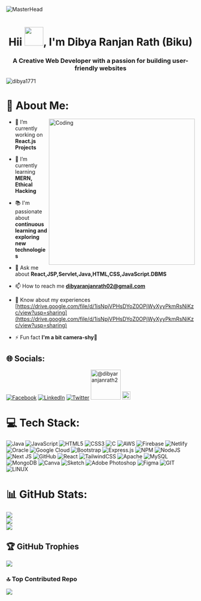 ![MasterHead](http://drive.google.com/uc?export=view&id=1Db0lute4xW1KP6eZOIOOFQoFJDtEOrkR)

<h1 align="center">Hii <img width="50" src="https://media2.giphy.com/media/zJ3V6Ot51H8Y0/giphy.gif?cid=ecf05e47uujzno3fvrtgdfta9g4upsvksu7gjdrf2dre703a&ep=v1_gifs_related&rid=giphy.gif&ct=s" />, I'm Dibya Ranjan Rath (Biku)</h1>
<h3 align="center">A Creative Web Developer with a passion for building user-friendly websites</h3>

<p align="left"> <img src="https://komarev.com/ghpvc/?username=dibya1771&label=Profile%20views&color=0e75b6&style=flat" alt="dibya1771" /> </p>

# 💫 About Me:

<img align="right" alt="Coding" width="390" src="http://drive.google.com/uc?export=view&id=1FSydKuN068o7aOM-HbBP2BrhCbCDMaYL">

- 🔭 I’m currently working on **React.js Projects**

- 🌱 I’m currently learning **MERN, Ethical Hacking**

- 📚 I'm passionate about **continuous learning and exploring new technologies**

- 💬 Ask me about **React,JSP,Servlet,Java,HTML,CSS,JavaScript.DBMS**

- 📫 How to reach me **dibyaranjanrath02@gmail.com**

- 📄 Know about my experiences [https://drive.google.com/file/d/1isNpjVPHsDYoZ0OPjWyXyyPkmRsNiKzc/view?usp=sharing](https://drive.google.com/file/d/1isNpjVPHsDYoZ0OPjWyXyyPkmRsNiKzc/view?usp=sharing)

- ⚡ Fun fact **I'm a bit camera-shy🤭**

## 🌐 Socials:
[![Facebook](https://img.shields.io/badge/Facebook-%231877F2.svg?logo=Facebook&logoColor=white)](https://facebook.com/dibyaranjan.rath.587) [![LinkedIn](https://img.shields.io/badge/LinkedIn-%230077B5.svg?logo=linkedin&logoColor=white)](https://linkedin.com/in/dibya-ranjan-rath-3216bb243) [![Twitter](https://img.shields.io/badge/Twitter-%231DA1F2.svg?logo=Twitter&logoColor=white)](https://twitter.com/@Biku_22) <a href="https://www.hackerrank.com/dibyaranjanrath2" target="blank"><img src="https://camo.githubusercontent.com/49e713e1463692beaff7b552eb60511454485659f6131286eeab9db84e91840a/68747470733a2f2f69302e77702e636f6d2f6772616473696e67616d65732e636f6d2f77702d636f6e74656e742f75706c6f6164732f323031362f30352f3835363737315f3636383232343035333139373834315f313934333639393030395f6f2e706e67" alt="@dibyaranjanrath2" width="80"/></a> <a href="https://codesandbox.com/dibyaranjanrath02" target="blank"><img src="https://image4.owler.com/logo/codesandbox_owler_20190520_073046_original.png" alt="dibyaranjanrath02" height="22" /></a>


# 💻 Tech Stack:
![Java](https://img.shields.io/badge/java-%23ED8B00.svg?style=for-the-badge&logo=java&logoColor=white) ![JavaScript](https://img.shields.io/badge/javascript-%23323330.svg?style=for-the-badge&logo=javascript&logoColor=%23F7DF1E) ![HTML5](https://img.shields.io/badge/html5-%23E34F26.svg?style=for-the-badge&logo=html5&logoColor=white) ![CSS3](https://img.shields.io/badge/css3-%231572B6.svg?style=for-the-badge&logo=css3&logoColor=white) ![C](https://img.shields.io/badge/c-%2300599C.svg?style=for-the-badge&logo=c&logoColor=white) ![AWS](https://img.shields.io/badge/AWS-%23FF9900.svg?style=for-the-badge&logo=amazon-aws&logoColor=white) ![Firebase](https://img.shields.io/badge/firebase-%23039BE5.svg?style=for-the-badge&logo=firebase) ![Netlify](https://img.shields.io/badge/netlify-%23000000.svg?style=for-the-badge&logo=netlify&logoColor=#00C7B7) ![Oracle](https://img.shields.io/badge/Oracle-F80000?style=for-the-badge&logo=oracle&logoColor=white) ![Google Cloud](https://img.shields.io/badge/Google%20Cloud-%234285F4.svg?style=for-the-badge&logo=google-cloud&logoColor=white) ![Bootstrap](https://img.shields.io/badge/bootstrap-%23563D7C.svg?style=for-the-badge&logo=bootstrap&logoColor=white) ![Express.js](https://img.shields.io/badge/express.js-%23404d59.svg?style=for-the-badge&logo=express&logoColor=%2361DAFB) ![NPM](https://img.shields.io/badge/NPM-%23000000.svg?style=for-the-badge&logo=npm&logoColor=white) ![NodeJS](https://img.shields.io/badge/node.js-6DA55F?style=for-the-badge&logo=node.js&logoColor=white) ![Next JS](https://img.shields.io/badge/Next-black?style=for-the-badge&logo=next.js&logoColor=white) ![GitHub](https://img.shields.io/badge/GitHub-%23121011.svg?style=for-the-badge&logo=github&logoColor=white) ![React](https://img.shields.io/badge/react-%2320232a.svg?style=for-the-badge&logo=react&logoColor=%2361DAFB) ![TailwindCSS](https://img.shields.io/badge/tailwindcss-%2338B2AC.svg?style=for-the-badge&logo=tailwind-css&logoColor=white) ![Apache](https://img.shields.io/badge/apache-%23D42029.svg?style=for-the-badge&logo=apache&logoColor=white) ![MySQL](https://img.shields.io/badge/mysql-%2300f.svg?style=for-the-badge&logo=mysql&logoColor=white) ![MongoDB](https://img.shields.io/badge/MongoDB-%234ea94b.svg?style=for-the-badge&logo=mongodb&logoColor=white) ![Canva](https://img.shields.io/badge/Canva-%2300C4CC.svg?style=for-the-badge&logo=Canva&logoColor=white) ![Sketch](https://img.shields.io/badge/Sketch-FFB387?style=for-the-badge&logo=sketch&logoColor=black) ![Adobe Photoshop](https://img.shields.io/badge/adobephotoshop-%2331A8FF.svg?style=for-the-badge&logo=adobephotoshop&logoColor=white) 	![Figma](https://img.shields.io/badge/figma-%23F24E1E.svg?style=for-the-badge&logo=figma&logoColor=white) ![GIT](https://img.shields.io/badge/Git-fc6d26?style=for-the-badge&logo=git&logoColor=white) ![LINUX](https://img.shields.io/badge/Linux-FCC624?style=for-the-badge&logo=linux&logoColor=black)
# 📊 GitHub Stats:
![](https://github-readme-stats.vercel.app/api?username=Dibya1771&theme=algolia&hide_border=false&include_all_commits=false&count_private=true)<br/>
![](https://github-readme-streak-stats.herokuapp.com/?user=Dibya1771&theme=algolia&hide_border=false)<br/>
![](https://github-readme-stats.vercel.app/api/top-langs/?username=Dibya1771&theme=algolia&hide_border=false&include_all_commits=true&count_private=true&layout=compact)

## 🏆 GitHub Trophies
![](https://github-profile-trophy.vercel.app/?username=Dibya1771&theme=radical&no-frame=false&no-bg=false&margin-w=4)

### 🔝 Top Contributed Repo
![](https://github-contributor-stats.vercel.app/api?username=Dibya1771&limit=5&theme=algolia&combine_all_yearly_contributions=true)

